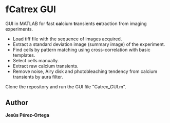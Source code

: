 # fCatrex GUI
GUI in MATLAB for **f**ast **ca**lcium **tr**ansients **ex**traction from imaging experiments.

* Load tiff file with the sequence of images acquired.
* Extract a standard deviation image (summary image) of the experiment.
* Find cells by pattern matching using cross-correlation with basic templates.
* Select cells manually.
* Extract raw calcium transients.
* Remove noise, Airy disk and photobleaching tendency from calcium transients by aura filter.

Clone the repository and run the GUI file "Catrex_GUI.m".

## Author
**Jesús Pérez-Ortega**
